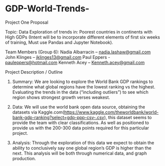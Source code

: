 # GDP-World-Trends-

Project One Proposal

Topic:  Data Exploration of trends in: Poorest countries in continents with High GDPs
(Intent will be to incorporate different elements of first six weeks of training, Must use Pandas and Jupyter Notebook).


Team Members (Group 6):
Nadia Albarracin – nadia.lashaw@gmail.com
John Klinges – jklinges13@gmail.com	
Paul Eppers - pauleppers@hotmail.com
Kenneth Acey – Kenneth.acey@gmail.com 


Project Description / Outline


1.	Summary: We are looking to explore the World Bank GDP rankings to determine what global regions have the lowest ranking vs the highest. Evaluating the trends in the data (“including outliers”) to see which region shows strongest growth verses weakest.  
		

2.	Data:  We will use the world bank open data source, obtaining the datasets via Kaggle.com(https://www.kaggle.com/theworldbank/world-bank-gdp-ranking?select=gdp-ppp-csv-.csv), this dataset seems to provide the team with clear classifications. As well as positioned to provide us with the 200-300 data points required for this particular project. 


3.	Analysis: Through the exploration of this data we expect to obtain the ability to conclusively say one global region’s GDP is higher than the next. This analysis will be both through numerical data, and graph production. 
